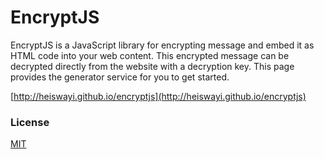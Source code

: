 # EncryptJS

EncryptJS is a JavaScript library for encrypting message and embed it as HTML code into your web content. This encrypted message can be decrypted directly from the website with a decryption key. This page provides the generator service for you to get started.

[http://heiswayi.github.io/encryptjs](http://heiswayi.github.io/encryptjs)

### License

[MIT](LICENSE.md)
